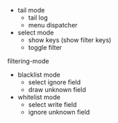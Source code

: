 - tail mode
    - tail log
    - menu dispatcher
- select mode
    - show keys (show filter keys)
    - toggle filter

filtering-mode
- blacklist mode
    - select ignore field
    - draw unknown field
- whitelist mode
    - select write field
    - ignore unknown field